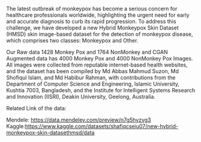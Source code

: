 
The latest outbreak of monkeypox has become a serious concern for healthcare professionals worldwide, highlighting the urgent need for early and accurate diagnosis to curb its rapid progression. To address this challenge, we have developed a new Hybrid Monkeypox Skin Dataset (HMSD) skin image-based dataset for the detection of monkeypox disease, which comprises two classes: Monkeypox and Other. 

Our Raw data 1428 Monkey Pox and 1764 NonMonkey  and CGAN Augmented data has 4000 Monkey Pox and 4000 NonMonkey Pox Images. All images were collected from reputable internet-based health websites, and the dataset has been compiled by Md Abbas Mahmud Suzon, Md Shofiqul Islam, and Md Habibur Rahman, with contributions from the Department of Computer Science and Engineering, Islamic University, Kushtia 7003, Bangladesh, and the Institute for Intelligent Systems Research and Innovation (IISRI), Deakin University, Geelong, Australia.

Related Link of the data:

Mendele: https://data.mendeley.com/preview/n7g5hyzvg3
Kaggle:https://www.kaggle.com/datasets/shafiqcseiu07/new-hybrid-monkeypox-skin-datasethmsd/data
